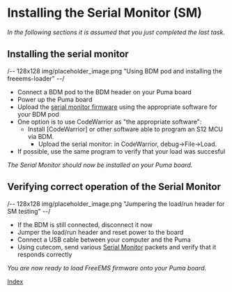 # Installing the Serial Monitor (SM) #

*In the following sections it is assumed that you just completed the last task.*

## Installing the serial monitor
/-- 128x128 img/placeholder_image.png "Using BDM pod and installing the freeems-loader" --/
 - Connect a BDM pod to the BDM header on your Puma board
 - Power up the Puma board
 - Upload the [serial monitor firmware](https://github.com/fredcooke/freeems-vanilla/raw/master/lib/freeems.serial.monitor.s19) using the appropriate software for your BDM pod
 - One option is to use CodeWarrior as "the appropriate software":
	- Install [CodeWarrior] or other software able to program an S12 MCU via BDM.
     	- Upload the serial monitor: in CodeWarrior, debug->File->Load.
 - If possible, use the same program to verify that your load was succesful

*The Serial Monitor should now be installed on your Puma board.*


## Verifying correct operation of the Serial Monitor
/-- 128x128 img/placeholder_image.png "Jumpering the load/run header for SM testing" --/
 - If the BDM is still connected, disconnect it now
 - Jumper the load/run header and reset power to the board
 - Connect a USB cable between your computer and the Puma
 - Using cutecom, send various [Serial Monitor](http://www.freescale.com/files/microcontrollers/doc/app_note/AN2548.pdf) packets and verify that it responds correctly

*You are now ready to load FreeEMS firmware onto your Puma board.*

[Index](#index)
